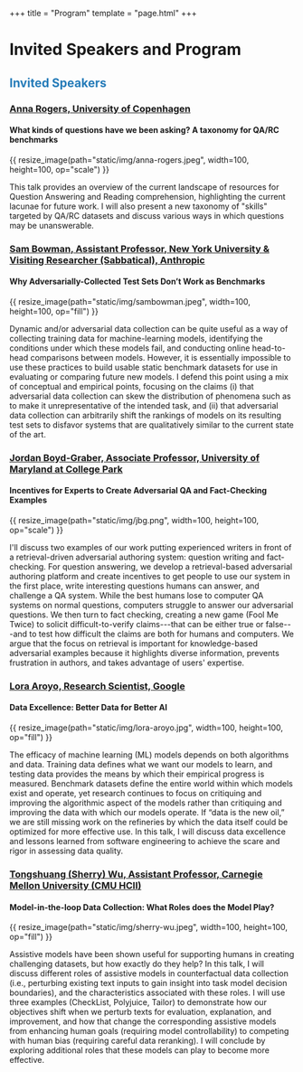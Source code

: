 +++
title = "Program"
template = "page.html"
+++

# Invited Speakers and Program

## <span style="color:#267CB9"> Invited Speakers </span>

### [Anna Rogers, University of Copenhagen](https://annargrs.github.io)
#### What kinds of questions have we been asking? A taxonomy for QA/RC benchmarks

{{ resize_image(path="static/img/anna-rogers.jpeg", width=100, height=100, op="scale") }}

This talk provides an overview of the current landscape of resources for Question Answering and Reading comprehension, highlighting the current lacunae for future work. I will also present a new taxonomy of "skills" targeted by QA/RC datasets and discuss various ways in which questions may be unanswerable.


### [Sam Bowman, Assistant Professor, New York University & Visiting Researcher (Sabbatical), Anthropic](https://cims.nyu.edu/~sbowman/)
#### Why Adversarially-Collected Test Sets Don’t Work as Benchmarks

{{ resize_image(path="static/img/sambowman.jpeg", width=100, height=100, op="fill") }}

Dynamic and/or adversarial data collection can be quite useful as a way of collecting training data for machine-learning models, identifying the conditions under which these models fail, and conducting online head-to-head comparisons between models. However, it is essentially impossible to use these practices to build usable static benchmark datasets for use in evaluating or comparing future new models. I defend this point using a mix of conceptual and empirical points, focusing on the claims (i) that adversarial data collection can skew the distribution of phenomena such as to make it unrepresentative of the intended task, and (ii) that adversarial data collection can arbitrarily shift the rankings of models on its resulting test sets to disfavor systems that are qualitatively similar to the current state of the art.

### [Jordan Boyd-Graber, Associate Professor, University of Maryland at College Park](http://users.umiacs.umd.edu/~jbg/)
#### Incentives for Experts to Create Adversarial QA and Fact-Checking Examples

{{ resize_image(path="static/img/jbg.png", width=100, height=100, op="scale") }}

I'll discuss two examples of our work putting experienced writers in
front of a retrieval-driven adversarial authoring system: question
writing and fact-checking.  For question answering, we develop a
retrieval-based adversarial authoring platform and create incentives
to get people to use our system in the first place, write
interesting questions humans can answer, and challenge a QA system.
While the best humans lose to computer QA systems on normal questions,
computers struggle to answer our adversarial questions.  We then turn
to fact checking, creating a new game (Fool Me Twice) to solicit
difficult-to-verify claims---that can be either true or false---and to
test how difficult the claims are both for humans and computers.  We
argue that the focus on retrieval is important for knowledge-based
adversarial examples because it highlights diverse information,
prevents frustration in authors, and takes advantage of users'
expertise.


### [Lora Aroyo, Research Scientist, Google](https://lora-aroyo.org)
#### Data Excellence: Better Data for Better AI

{{ resize_image(path="static/img/lora-aroyo.jpg", width=100, height=100, op="fill") }}

The efficacy of machine learning (ML) models depends on both algorithms and data. Training data defines what we want our models to learn, and testing data provides the means by which their empirical progress is measured. Benchmark datasets define the entire world within which models exist and operate, yet research continues to focus on critiquing and improving the algorithmic aspect of the models rather than critiquing and improving the data with which our models operate. If “data is the new oil,” we are still missing work on the refineries by which the data itself could be optimized for more effective use. In this talk, I will discuss data excellence and lessons learned from software engineering to achieve the scare and rigor in assessing data quality.


### [Tongshuang (Sherry) Wu, Assistant Professor, Carnegie Mellon University (CMU HCII)](https://homes.cs.washington.edu/~wtshuang/)
#### Model-in-the-loop Data Collection: What Roles does the Model Play?

{{ resize_image(path="static/img/sherry-wu.jpeg", width=100, height=100, op="fill") }}

Assistive models have been shown useful for supporting humans in creating challenging datasets, but how exactly do they help? In this talk, I will discuss different roles of assistive models in counterfactual data collection (i.e., perturbing existing text inputs to gain insight into task model decision boundaries), and the characteristics associated with these roles. I will use three examples (CheckList, Polyjuice, Tailor) to demonstrate how our objectives shift when we perturb texts for evaluation, explanation, and improvement, and how that change the corresponding assistive models from enhancing human goals (requiring model controllability) to competing with human bias (requiring careful data reranking). I will conclude by exploring additional roles that these models can play to become more effective.


[//]: # (## <span style="color:#267CB9"> Program </span>)

[//]: # ()
[//]: # (Find the tentative workshop schedule below.)

[//]: # ()
[//]: # (Date: TBD <br />)

[//]: # ()
[//]: # ()
[//]: # (<span class="time">9:00–9:05</span> Opening remarks)

[//]: # ()
[//]: # (<span class="time">9:05–9:30</span> Invited talk: MLCommons and DataPerf)

[//]: # ()
[//]: # (<span class="time">9:30–10:00</span> Invited Talk 1)

[//]: # ()
[//]: # (<span class="time">10:00–10:30</span> Invited Talk 2)

[//]: # ()
[//]: # (<span class="time">10:30–10:40</span> Coffee Break)

[//]: # ()
[//]: # (<span class="time">10:40–11:10</span> Invited Talk 3)

[//]: # ()
[//]: # (<span class="time">11:10–12:00</span> Panel 1: Speakers 1-3 Moderated by Adina Williams)

[//]: # ()
[//]: # (<span class="time">12:00–13:00</span> Lunch)

[//]: # ()
[//]: # (<span class="time">13:00–13:10</span> Shared Task Introduction)

[//]: # ()
[//]: # (<span class="time">13:10–14:00</span> Best Paper Talks)

[//]: # (> - Shared Task: Track 1 &#40;10 minutes&#41;)

[//]: # (> - Shared Task:Track 2 &#40;10 minutes&#41;)

[//]: # (> - Shared Task:Track 3 &#40;10 minutes&#41;)

[//]: # (> - Best Paper &#40;20 minutes&#41;)

[//]: # ()
[//]: # (<span class="time">14:00–15:00</span> Poster Session)

[//]: # ()
[//]: # (<span class="time">15:00–15:10</span> Coffee Break)

[//]: # ()
[//]: # (<span class="time">15:10–15:40</span> Invited Talk 4)

[//]: # ()
[//]: # (<span class="time">15:40–16:10</span> Invited Talk 5)

[//]: # ()
[//]: # (<span class="time">16:10–16:20</span> Closing Remarks)